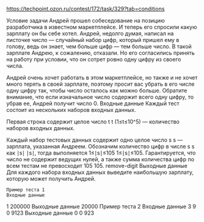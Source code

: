 https://techpoint.ozon.ru/contest/172/task/329?tab=conditions

Условие задачи
Андрей прошел собеседование на позицию разработчика в известном маркетплейсе. И теперь его спросили какую зарплату он бы себе хотел. Андрей, недолго думая, написал на листочке число — случайный набор цифр, который пришел ему в голову, ведь он знает, чем больше цифр — тем больше число. В такой зарплате Андрею, к сожалению, отказали. Но его согласились принять на работу при условии, что он сотрет ровно одну цифру из своего числа.

Андрей очень хочет работать в этом маркетплейсе, но также и не хочет много терять в своей зарплате, поэтому просит вас убрать в его числе одну цифру так, чтобы число осталось как можно больше. Обратите внимание, что если изначальное число содержит всего одну цифру, то убрав ее, Андрей получит число 0.
Входные данные
Каждый тест состоит из нескольких наборов входных данных.

Первая строка содержит целое число 
t
t (1≤t≤10^5) — количество наборов входных данных.

Каждый набор тестовых данных содержит одно целое число 
s
s — зарплата, указанная Андреем. Обозначим количество цифр в числе 
s
s как 
∣s∣
∣s∣, тогда выполняется 
1≤∣s∣≤105
1≤∣s∣≤105. Гарантируется, что число не содержит ведущих нулей, а также сумма количества цифр по всем тестам не превосходит 
105
105.
remove-digit
Выходные данные
Для каждого набора входных данных выведите наибольшую зарплату, которую может получить Андрей.

    Пример теста 1
    Входные данные

1
200000
Выходные данные
20000
Пример теста 2
Входные данные
3
9
0
9123
Выходные данные
0
0
923